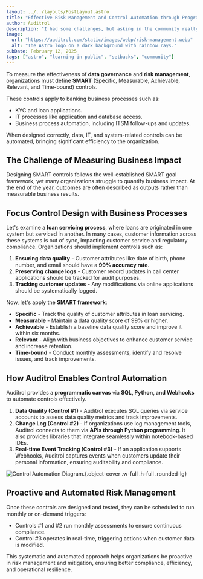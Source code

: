 ```yaml
---
layout: ../../layouts/PostLayout.astro
title: "Effective Risk Management and Control Automation through Programmatic Canvas"
author: Auditrol
description: "I had some challenges, but asking in the community really helped!"
image:
  url: "https://auditrol.com/static/images/webp/risk-management.webp"
  alt: "The Astro logo on a dark background with rainbow rays."
pubDate: February 12, 2025
tags: ["astro", "learning in public", "setbacks", "community"]
---
```


To measure the effectiveness of **data governance** and **risk management**, organizations must define **SMART** (Specific, Measurable, Achievable, Relevant, and Time-bound) controls.

These controls apply to banking business processes such as:

- KYC and loan applications.
- IT processes like application and database access.
- Business process automation, including ITSM follow-ups and updates.

When designed correctly, data, IT, and system-related controls can be automated, bringing significant efficiency to the organization.

## The Challenge of Measuring Business Impact

Designing SMART controls follows the well-established SMART goal framework, yet many organizations struggle to quantify business impact. At the end of the year, outcomes are often described as outputs rather than measurable business results.

## Focus Control Design with Business Processes

Let's examine a **loan servicing process**, where loans are originated in one system but serviced in another. In many cases, customer information across these systems is out of sync, impacting customer service and regulatory compliance. Organizations should implement controls such as:

1. **Ensuring data quality** - Customer attributes like date of birth, phone number, and email should have a **99% accuracy rate**.
2. **Preserving change logs** - Customer record updates in call center applications should be tracked for audit purposes.
3. **Tracking customer updates** - Any modifications via online applications should be systematically logged.

Now, let's apply the **SMART framework**:

- **Specific** - Track the quality of customer attributes in loan servicing.
- **Measurable** - Maintain a data quality score of 99% or higher.
- **Achievable** - Establish a baseline data quality score and improve it within six months.
- **Relevant** - Align with business objectives to enhance customer service and increase retention.
- **Time-bound** - Conduct monthly assessments, identify and resolve issues, and track improvements.

## How Auditrol Enables Control Automation

Auditrol provides a **programmatic canvas** via **SQL, Python, and Webhooks** to automate controls effectively.

1. **Data Quality (Control #1)** - Auditrol executes SQL queries via service accounts to assess data quality metrics and track improvements.
2. **Change Log (Control #2)** - If organizations use log management tools, Auditrol connects to them via **APIs through Python programming**. It also provides libraries that integrate seamlessly within notebook-based IDEs.
3. **Real-time Event Tracking (Control #3)** - If an application supports Webhooks, Auditrol captures events when customers update their personal information, ensuring auditability and compliance.

![Control Automation Diagram.](/static/images/webp/control-automation.png){.object-cover .w-full .h-full .rounded-lg}

## Proactive and Automated Risk Management

Once these controls are designed and tested, they can be scheduled to run monthly or on-demand triggers:

- Controls #1 and #2 run monthly assessments to ensure continuous compliance.
- Control #3 operates in real-time, triggering actions when customer data is modified.

This systematic and automated approach helps organizations be proactive in risk management and mitigation, ensuring better compliance, efficiency, and operational resilience.
